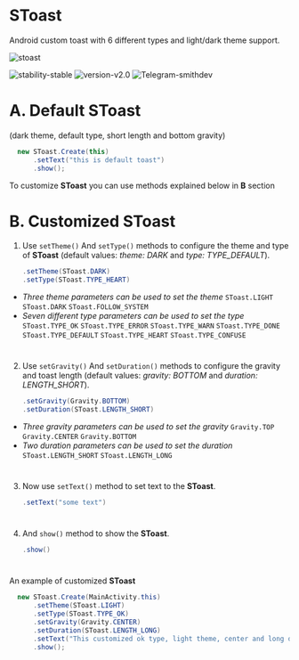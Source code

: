 # SToast
Android custom toast with 6 different types and light/dark theme support.

![stoast](https://te.legra.ph/file/c18d3efce8d9af3a6798e.jpg)

![stability-stable](https://img.shields.io/badge/stability-stable-green.svg)  ![version-v2.0](https://img.shields.io/badge/version-v2-blue) ![Telegram-smithdev](https://img.shields.io/badge/Telegram-smithdev-blue)

# A. Default SToast
(dark theme, default type, short length and bottom gravity)
```java
  new SToast.Create(this)
      .setText("this is default toast")
      .show();
```
To customize **SToast** you can use methods explained below in **B** section

# B. Customized SToast
1. Use `setTheme()` And `setType()` methods to configure the theme and type of **SToast** (default values: *theme: DARK* and *type: TYPE_DEFAULT*).
    ```java
    .setTheme(SToast.DARK)
    .setType(SToast.TYPE_HEART)
    ```

  - *Three theme parameters can be used to set the theme*
      `SToast.LIGHT` `SToast.DARK` `SToast.FOLLOW_SYSTEM`
  - *Seven different type parameters can be used to set the type*
      `SToast.TYPE_OK` `SToast.TYPE_ERROR` `SToast.TYPE_WARN` `SToast.TYPE_DONE` `SToast.TYPE_DEFAULT` `SToast.TYPE_HEART` `SToast.TYPE_CONFUSE`
#
2. Use `setGravity()` And `setDuration()` methods to configure the gravity and toast length (default values: *gravity: BOTTOM* and *duration: LENGTH_SHORT*).
    ```java
    .setGravity(Gravity.BOTTOM)
    .setDuration(SToast.LENGTH_SHORT)
    ```

  - *Three gravity parameters can be used to set the gravity* `Gravity.TOP` `Gravity.CENTER` `Gravity.BOTTOM`
  - *Two duration parameters can be used to set the duration* `SToast.LENGTH_SHORT` `SToast.LENGTH_LONG`
#
3. Now use `setText()` method to set text to the **SToast**.
    ```java
    .setText("some text")
    ```
#
4. And `show()` method to show the **SToast**.
    ```java
    .show()
    ```
#
An example of customized **SToast**
```java
  new SToast.Create(MainActivity.this)
      .setTheme(SToast.LIGHT)
      .setType(SToast.TYPE_OK)
      .setGravity(Gravity.CENTER)
      .setDuration(SToast.LENGTH_LONG)
      .setText("This customized ok type, light theme, center and long duration SToast")
      .show();
```
